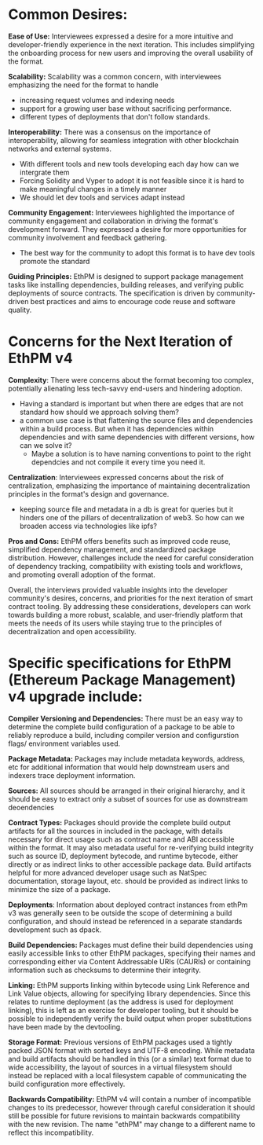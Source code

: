 # Common Desires:

**Ease of Use:** Interviewees expressed a desire for a more intuitive and developer-friendly experience in the next iteration. This includes simplifying the onboarding process for new users and improving the overall usability of the format.

**Scalability:** Scalability was a common concern, with interviewees emphasizing the need for the format to handle 
* increasing request volumes and indexing needs 
* support for a growing user base without sacrificing performance.
* different types of deployments that don't follow standards.  

**Interoperability:** There was a consensus on the importance of interoperability, allowing for seamless integration with other blockchain networks and external systems.
* With different tools and new tools developing each day how can we intergrate them
* Forcing Solidity and Vyper to adopt it is not feasible since it is hard to make meaningful changes in a timely manner
* We should let dev tools and services adapt instead

**Community Engagement:** Interviewees highlighted the importance of community engagement and collaboration in driving the format's development forward. They expressed a desire for more opportunities for community involvement and feedback gathering.
* The best way for the community to adopt this format is to have dev tools promote the standard

**Guiding Principles:** EthPM is designed to support package management tasks like installing dependencies, building releases, and verifying public deployments of source contracts. The specification is driven by community-driven best practices and aims to encourage code reuse and software quality.


# Concerns for the Next Iteration of EthPM v4

**Complexity**: There were concerns about the format becoming too complex, potentially alienating less tech-savvy end-users and hindering adoption.
* Having a standard is important but when there are edges that are not standard how should we approach solving them?
* a common use case is that flattening the source files and dependencies within a build process. But when it has dependencies within dependencies and with same dependencies with different versions, how can we solve it?
    * Maybe a solution is to have naming conventions to point to the right dependcies and not compile it every time you need it. 

**Centralization**: Interviewees expressed concerns about the risk of centralization, emphasizing the importance of maintaining decentralization principles in the format's design and governance.
* keeping source file and metadata in a db is great for queries but it hinders one of the pillars of decentralization of web3. So how can we broaden access via technologies like ipfs?

**Pros and Cons:** EthPM offers benefits such as improved code reuse, simplified dependency management, and standardized package distribution. However, challenges include the need for careful consideration of dependency tracking, compatibility with existing tools and workflows, and promoting overall adoption of the format.

Overall, the interviews provided valuable insights into the developer community's desires, concerns, and priorities for the next iteration of smart contract tooling. By addressing these considerations, developers can work towards building a more robust, scalable, and user-friendly platform that meets the needs of its users while staying true to the principles of decentralization and open accessibility.

# Specific specifications for EthPM (Ethereum Package Management) v4 upgrade include:

**Compiler Versioning and Dependencies:** There must be an easy way to determine the complete build configuration of a package to be able to reliably reproduce a build, including compiler version and configurstion flags/ environment variables used.

**Package Metadata:** Packages may include metadata keywords, address, etc for additional information that would help downstream users and indexers trace deployment information.

**Sources:** All sources should be arranged in their original hierarchy, and it should be easy to extract only a subset of sources for use as downstream deoendencies

**Contract Types:** Packages should provide the complete build output artifacts for all the sources in included in the package, with details necessary for direct usage such as contract name and ABI accessible within the format. It may also metadata useful for re-verifying build integrity such as source ID, deployment bytecode, and runtime bytecode, either directly or as indirect links to other accessible package data. Build artifacts helpful for more advanced developer usage such as NatSpec documentation, storage layout, etc. should be provided as indirect links to minimize the size of a package.

**Deployments**: Information about deployed contract instances from ethPm v3 was generally seen to be outside the scope of determining a build configuration, and should instead be referenced in a separate standards development such as dpack.

**Build Dependencies:** Packages must define their build dependencies using easily accessible links to other EthPM packages, specifying their names and corresponding either via Content Addressable URIs (CAURIs) or containing information such as checksums to determine their integrity.

**Linking:** EthPM supports linking within bytecode using Link Reference and Link Value objects, allowing for specifying library dependencies. Since this relates to runtime deployment (as the address is used for deployment linking), this is left as an exercise for developer tooling, but it should be possible to independently verify the build output when proper substitutions have been made by the devtooling.

**Storage Format:** Previous versions of EthPM packages used a tightly packed JSON format with sorted keys and UTF-8 encoding. While metadata and build artifacts should be handled in this (or a similar) text format due to wide accessibility, the layout of sources in a virtual filesystem should instead be replaced with a local filesystem capable of communicating the build configuration more effectively.

**Backwards Compatibility:** EthPM v4 will contain a number of incompatible changes to its predecessor, however through careful consideration it should still be possible for future revisions to maintain backwards compatibility with the new revision. The name "ethPM" may change to a different name to reflect this incompatibility.